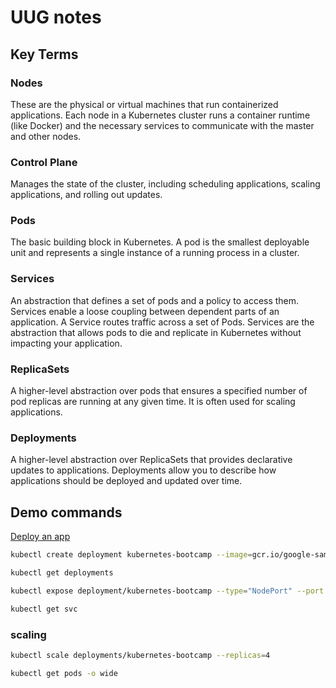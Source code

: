# UUG notes

## Key Terms

### Nodes
These are the physical or virtual machines that run containerized applications. Each node in a Kubernetes cluster runs a container runtime (like Docker) and the necessary services to communicate with the master and other nodes.

### Control Plane
Manages the state of the cluster, including scheduling applications, scaling applications, and rolling out updates.

### Pods
The basic building block in Kubernetes. A pod is the smallest deployable unit and represents a single instance of a running process in a cluster.

### Services
An abstraction that defines a set of pods and a policy to access them. Services enable a loose coupling between dependent parts of an application. A Service routes traffic across a set of Pods. Services are the abstraction that allows pods to die and replicate in Kubernetes without impacting your application.

### ReplicaSets
A higher-level abstraction over pods that ensures a specified number of pod replicas are running at any given time. It is often used for scaling applications.

### Deployments
A higher-level abstraction over ReplicaSets that provides declarative updates to applications. Deployments allow you to describe how applications should be deployed and updated over time.


## Demo commands

[Deploy an app](https://kubernetes.io/docs/tutorials/kubernetes-basics/deploy-app/deploy-intro/)

```bash
kubectl create deployment kubernetes-bootcamp --image=gcr.io/google-samples/kubernetes-bootcamp:v1
```

```bash
kubectl get deployments
```

```bash
kubectl expose deployment/kubernetes-bootcamp --type="NodePort" --port 8080
```

```bash
kubectl get svc
```

### scaling

```bash
kubectl scale deployments/kubernetes-bootcamp --replicas=4
```

```bash
kubectl get pods -o wide
```

